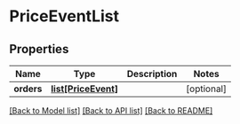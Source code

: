 # PriceEventList

## Properties
Name | Type | Description | Notes
------------ | ------------- | ------------- | -------------
**orders** | [**list[PriceEvent]**](PriceEvent.md) |  | [optional] 

[[Back to Model list]](../README.md#documentation-for-models) [[Back to API list]](../README.md#documentation-for-api-endpoints) [[Back to README]](../README.md)


